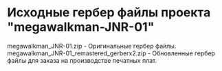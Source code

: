 # Исходные гербер файлы проекта "megawalkman-JNR-01"

megawalkman_JNR-01.zip - Оригинальные гербер файлы.
megawalkman_JNR-01_remastered_gerberx2.zip - Обновленные гербер файлы для заказа на производстве печатных плат.